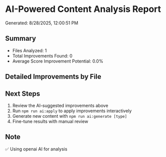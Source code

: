 # AI-Powered Content Analysis Report
Generated: 8/28/2025, 12:00:51 PM

## Summary
- Files Analyzed: 1
- Total Improvements Found: 0
- Average Score Improvement Potential: 0.0%

## Detailed Improvements by File

## Next Steps
1. Review the AI-suggested improvements above
2. Run `npm run ai:apply` to apply improvements interactively
3. Generate new content with `npm run ai:generate [type]`
4. Fine-tune results with manual review

## Note
✅ Using openai AI for analysis